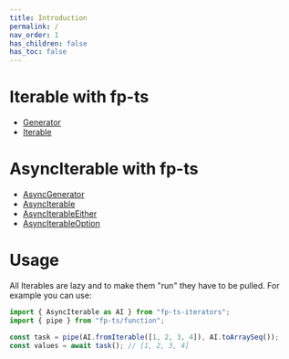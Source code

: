 ```yaml
---
title: Introduction
permalink: /
nav_order: 1
has_children: false
has_toc: false
---
```


# Iterable with fp-ts

- [Generator](https://velocityzen.github.io/fp-ts-iterators/modules/Generator.ts.html)
- [Iterable](https://velocityzen.github.io/fp-ts-iterators/modules/Iterable.ts.html)

# AsyncIterable with fp-ts

- [AsyncGenerator](https://velocityzen.github.io/fp-ts-iterators/modules/AsyncGenerator.ts.html)
- [AsyncIterable](https://velocityzen.github.io/fp-ts-iterators/modules/AsyncIterable.ts.html)
- [AsyncIterableEither](https://velocityzen.github.io/fp-ts-iterators/modules/AsyncIterableEither.ts.html)
- [AsyncIterableOption](https://velocityzen.github.io/fp-ts-iterators/modules/AsyncIterableOption.ts.html)

# Usage

All Iterables are lazy and to make them "run" they have to be pulled. For example you can use:

```ts
import { AsyncIterable as AI } from "fp-ts-iterators";
import { pipe } from "fp-ts/function";

const task = pipe(AI.fromIterable([1, 2, 3, 4]), AI.toArraySeq());
const values = await task(); // [1, 2, 3, 4]
```
